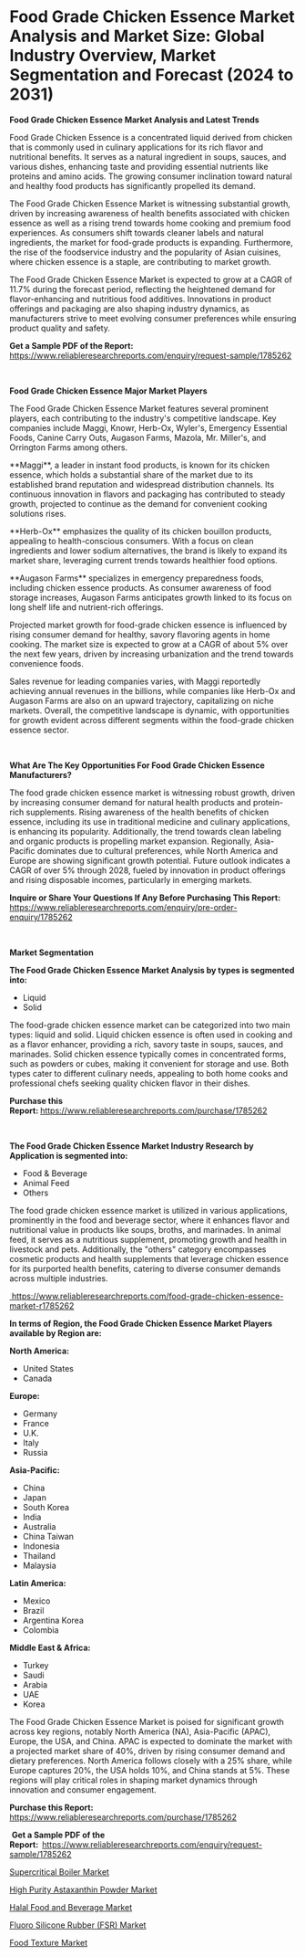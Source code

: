 <p><h1>Food Grade Chicken Essence Market Analysis and Market Size: Global Industry Overview, Market Segmentation and Forecast (2024 to 2031)</h1></p><p><strong>Food Grade Chicken Essence Market Analysis and Latest Trends</strong></p>
<p><p>Food Grade Chicken Essence is a concentrated liquid derived from chicken that is commonly used in culinary applications for its rich flavor and nutritional benefits. It serves as a natural ingredient in soups, sauces, and various dishes, enhancing taste and providing essential nutrients like proteins and amino acids. The growing consumer inclination toward natural and healthy food products has significantly propelled its demand.</p><p>The Food Grade Chicken Essence Market is witnessing substantial growth, driven by increasing awareness of health benefits associated with chicken essence as well as a rising trend towards home cooking and premium food experiences. As consumers shift towards cleaner labels and natural ingredients, the market for food-grade products is expanding. Furthermore, the rise of the foodservice industry and the popularity of Asian cuisines, where chicken essence is a staple, are contributing to market growth.</p><p>The Food Grade Chicken Essence Market is expected to grow at a CAGR of 11.7% during the forecast period, reflecting the heightened demand for flavor-enhancing and nutritious food additives. Innovations in product offerings and packaging are also shaping industry dynamics, as manufacturers strive to meet evolving consumer preferences while ensuring product quality and safety.</p></p>
<p><strong>Get a Sample PDF of the Report:&nbsp;</strong> <a href="https://www.reliableresearchreports.com/enquiry/request-sample/1785262?utm_campaign=83&utm_medium=2&utm_source=Github&utm_content=ia&utm_term=08102024&utm_id=food-grade-chicken-essence">https://www.reliableresearchreports.com/enquiry/request-sample/1785262</a></p>
<p>&nbsp;</p>
<p><strong>Food Grade Chicken Essence Major Market Players</strong></p>
<p><p>The Food Grade Chicken Essence Market features several prominent players, each contributing to the industry's competitive landscape. Key companies include Maggi, Knowr, Herb-Ox, Wyler's, Emergency Essential Foods, Canine Carry Outs, Augason Farms, Mazola, Mr. Miller's, and Orrington Farms among others.</p><p>**Maggi**, a leader in instant food products, is known for its chicken essence, which holds a substantial share of the market due to its established brand reputation and widespread distribution channels. Its continuous innovation in flavors and packaging has contributed to steady growth, projected to continue as the demand for convenient cooking solutions rises.</p><p>**Herb-Ox** emphasizes the quality of its chicken bouillon products, appealing to health-conscious consumers. With a focus on clean ingredients and lower sodium alternatives, the brand is likely to expand its market share, leveraging current trends towards healthier food options.</p><p>**Augason Farms** specializes in emergency preparedness foods, including chicken essence products. As consumer awareness of food storage increases, Augason Farms anticipates growth linked to its focus on long shelf life and nutrient-rich offerings.</p><p>Projected market growth for food-grade chicken essence is influenced by rising consumer demand for healthy, savory flavoring agents in home cooking. The market size is expected to grow at a CAGR of about 5% over the next few years, driven by increasing urbanization and the trend towards convenience foods.</p><p>Sales revenue for leading companies varies, with Maggi reportedly achieving annual revenues in the billions, while companies like Herb-Ox and Augason Farms are also on an upward trajectory, capitalizing on niche markets. Overall, the competitive landscape is dynamic, with opportunities for growth evident across different segments within the food-grade chicken essence sector.</p></p>
<p>&nbsp;</p>
<p><strong>What Are The Key Opportunities For Food Grade Chicken Essence Manufacturers?</strong></p>
<p><p>The food grade chicken essence market is witnessing robust growth, driven by increasing consumer demand for natural health products and protein-rich supplements. Rising awareness of the health benefits of chicken essence, including its use in traditional medicine and culinary applications, is enhancing its popularity. Additionally, the trend towards clean labeling and organic products is propelling market expansion. Regionally, Asia-Pacific dominates due to cultural preferences, while North America and Europe are showing significant growth potential. Future outlook indicates a CAGR of over 5% through 2028, fueled by innovation in product offerings and rising disposable incomes, particularly in emerging markets.</p></p>
<p><strong>Inquire or Share Your Questions If Any Before Purchasing This Report:</strong> <a href="https://www.reliableresearchreports.com/enquiry/pre-order-enquiry/1785262?utm_campaign=83&utm_medium=2&utm_source=Github&utm_content=ia&utm_term=08102024&utm_id=food-grade-chicken-essence">https://www.reliableresearchreports.com/enquiry/pre-order-enquiry/1785262</a></p>
<p>&nbsp;</p>
<p><strong>Market Segmentation</strong></p>
<p><strong>The Food Grade Chicken Essence Market Analysis by types is segmented into:</strong></p>
<p><ul><li>Liquid</li><li>Solid</li></ul></p>
<p><p>The food-grade chicken essence market can be categorized into two main types: liquid and solid. Liquid chicken essence is often used in cooking and as a flavor enhancer, providing a rich, savory taste in soups, sauces, and marinades. Solid chicken essence typically comes in concentrated forms, such as powders or cubes, making it convenient for storage and use. Both types cater to different culinary needs, appealing to both home cooks and professional chefs seeking quality chicken flavor in their dishes.</p></p>
<p><strong>Purchase this Report:&nbsp;</strong><a href="https://www.reliableresearchreports.com/purchase/1785262?utm_campaign=83&utm_medium=2&utm_source=Github&utm_content=ia&utm_term=08102024&utm_id=food-grade-chicken-essence">https://www.reliableresearchreports.com/purchase/1785262</a></p>
<p>&nbsp;</p>
<p><strong>The Food Grade Chicken Essence Market Industry Research by Application is segmented into:</strong></p>
<p><ul><li>Food & Beverage</li><li>Animal Feed</li><li>Others</li></ul></p>
<p><p>The food grade chicken essence market is utilized in various applications, prominently in the food and beverage sector, where it enhances flavor and nutritional value in products like soups, broths, and marinades. In animal feed, it serves as a nutritious supplement, promoting growth and health in livestock and pets. Additionally, the "others" category encompasses cosmetic products and health supplements that leverage chicken essence for its purported health benefits, catering to diverse consumer demands across multiple industries.</p></p>
<p><a href="https://www.reliableresearchreports.com/food-grade-chicken-essence-market-r1785262?utm_campaign=83&utm_medium=2&utm_source=Github&utm_content=ia&utm_term=08102024&utm_id=food-grade-chicken-essence">&nbsp;https://www.reliableresearchreports.com/food-grade-chicken-essence-market-r1785262</a></p>
<p><strong>In terms of Region, the Food Grade Chicken Essence Market Players available by Region are:</strong></p>
<p>
    <p> <strong> North America: </strong>
        <ul>
            <li>United States</li>
            <li>Canada</li>
        </ul>
        </p> 
    <p> <strong> Europe: </strong>
        <ul>
            <li>Germany</li>
            <li>France</li>
            <li>U.K.</li>
            <li>Italy</li>
            <li>Russia</li>
        </ul>
        </p> 
    <p> <strong> Asia-Pacific: </strong>
        <ul>
            <li>China</li>
            <li>Japan</li>
            <li>South Korea</li>
            <li>India</li>
            <li>Australia</li>
            <li>China Taiwan</li>
            <li>Indonesia</li>
            <li>Thailand</li>
            <li>Malaysia</li>
        </ul>
        </p> 
    <p> <strong> Latin America: </strong>
        <ul>
            <li>Mexico</li>
            <li>Brazil</li>
            <li>Argentina Korea</li>
            <li>Colombia</li>
        </ul>
        </p> 
    <p> <strong> Middle East & Africa: </strong>
        <ul>
            <li>Turkey</li>
            <li>Saudi</li>
            <li>Arabia</li>
            <li>UAE</li>
            <li>Korea</li>
        </ul>
    </p>
    </p>
<p><p>The Food Grade Chicken Essence Market is poised for significant growth across key regions, notably North America (NA), Asia-Pacific (APAC), Europe, the USA, and China. APAC is expected to dominate the market with a projected market share of 40%, driven by rising consumer demand and dietary preferences. North America follows closely with a 25% share, while Europe captures 20%, the USA holds 10%, and China stands at 5%. These regions will play critical roles in shaping market dynamics through innovation and consumer engagement.</p></p>
<p><strong>Purchase this Report: </strong><a href="https://www.reliableresearchreports.com/purchase/1785262?utm_campaign=83&utm_medium=2&utm_source=Github&utm_content=ia&utm_term=08102024&utm_id=food-grade-chicken-essence">https://www.reliableresearchreports.com/purchase/1785262</a></p>
<p>&nbsp;<strong>Get a Sample PDF of the Report:&nbsp;&nbsp;</strong><a href="https://www.reliableresearchreports.com/enquiry/request-sample/1785262?utm_campaign=83&utm_medium=2&utm_source=Github&utm_content=ia&utm_term=08102024&utm_id=food-grade-chicken-essence">https://www.reliableresearchreports.com/enquiry/request-sample/1785262</a></p>
<p><strong></strong></p>
<p><p><a href="https://www.linkedin.com/pulse/decoding-supercritical-boiler-industry-dynamics-strategic-lqntf?utm_campaign=83&utm_medium=2&utm_source=Github&utm_content=ia&utm_term=08102024&utm_id=food-grade-chicken-essence">Supercritical Boiler Market</a></p><p><a href="https://github.com/leonidmsw5y/Market-Research-Report-List-1/blob/main/high-purity-astaxanthin-powder-market.md?utm_campaign=83&utm_medium=2&utm_source=Github&utm_content=ia&utm_term=08102024&utm_id=food-grade-chicken-essence">High Purity Astaxanthin Powder Market</a></p><p><a href="https://issuu.com/reportprime-2/docs/halal-food-and-beverage-market-size_fdc9a26c5d1c4c?utm_campaign=83&utm_medium=2&utm_source=Github&utm_content=ia&utm_term=08102024&utm_id=food-grade-chicken-essence">Halal Food and Beverage Market</a></p><p><a href="https://github.com/AdeaKodra585/Market-Research-Report-List-1/blob/main/fluoro-silicone-rubber-fsr-market.md?utm_campaign=83&utm_medium=2&utm_source=Github&utm_content=ia&utm_term=08102024&utm_id=food-grade-chicken-essence">Fluoro Silicone Rubber (FSR) Market</a></p><p><a href="https://issuu.com/reportprime-2/docs/food-texture-market-size-2030.pptx_0b88e93e857bf4?utm_campaign=83&utm_medium=2&utm_source=Github&utm_content=ia&utm_term=08102024&utm_id=food-grade-chicken-essence">Food Texture Market</a></p></p>